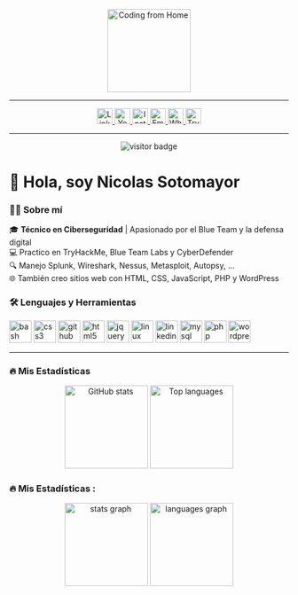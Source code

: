 <div align="center">
  <img height="150" src="https://media.giphy.com/media/M9gbBd9nbDrOTu1Mqx/giphy.gif" alt="Coding from Home"/>
</div>

---

<div align="center">
  <a href="https://www.linkedin.com/in/nicolas-sotomayor-071b67238/" target="_blank">
    <img src="https://img.shields.io/static/v1?message=LinkedIn&logo=linkedin&color=0077B5&logoColor=white&style=for-the-badge" height="28" alt="LinkedIn"/>
  </a>
  <a href="https://www.youtube.com/" target="_blank">
    <img src="https://img.shields.io/static/v1?message=YouTube&logo=youtube&color=FF0000&logoColor=white&style=for-the-badge" height="28" alt="YouTube"/>
  </a>
  <a href="https://www.instagram.com/" target="_blank">
    <img src="https://img.shields.io/static/v1?message=Instagram&logo=instagram&color=E4405F&logoColor=white&style=for-the-badge" height="28" alt="Instagram"/>
  </a>
  <a href="mailto:nicoelsoto@hotmail.com" target="_blank">
    <img src="https://img.shields.io/static/v1?message=Email&logo=microsoft-outlook&color=0078D4&logoColor=white&style=for-the-badge" height="28" alt="Email"/>
  </a>
  <a href="https://wa.me/5492615072440" target="_blank">
    <img src="https://img.shields.io/static/v1?message=WhatsApp&logo=whatsapp&color=25D366&logoColor=white&style=for-the-badge" height="28" alt="WhatsApp"/>
  </a>
  <a href="https://tryhackme.com/p/Nicomza88" target="_blank">
    <img src="https://img.shields.io/static/v1?message=TryHackMe&logo=tryhackme&color=88cc14&logoColor=white&style=for-the-badge" height="28" alt="TryHackMe"/>
  </a>
</div>

---

<div align="center">
  <img src="https://visitor-badge.laobi.icu/badge?page_id=nicosotomayor.nicosotomayor" alt="visitor badge"/>
</div>

# 👋 Hola, soy Nicolas Sotomayor

### 👩‍💻 Sobre mí
🎓 **Técnico en Ciberseguridad** | Apasionado por el Blue Team y la defensa digital  
💻 Practico en TryHackMe, Blue Team Labs y CyberDefender  
🔍 Manejo Splunk, Wireshark, Nessus, Metasploit, Autopsy, …  
🌐 También creo sitios web con HTML, CSS, JavaScript, PHP y WordPress  

### 🛠 Lenguajes y Herramientas
<div align="left">
  <img src="https://cdn.jsdelivr.net/gh/devicons/devicon/icons/bash/bash-original.svg" height="40" alt="bash"/> 
  <img src="https://cdn.jsdelivr.net/gh/devicons/devicon/icons/css3/css3-original.svg" height="40" alt="css3"/> 
  <img src="https://cdn.jsdelivr.net/gh/devicons/devicon/icons/github/github-original.svg" height="40" alt="github"/> 
  <img src="https://cdn.jsdelivr.net/gh/devicons/devicon/icons/html5/html5-original.svg" height="40" alt="html5"/> 
  <img src="https://cdn.jsdelivr.net/gh/devicons/devicon/icons/jquery/jquery-original.svg" height="40" alt="jquery"/> 
  <img src="https://cdn.jsdelivr.net/gh/devicons/devicon/icons/linux/linux-original.svg" height="40" alt="linux"/> 
  <img src="https://cdn.jsdelivr.net/gh/devicons/devicon/icons/linkedin/linkedin-original.svg" height="40" alt="linkedin"/> 
  <img src="https://cdn.jsdelivr.net/gh/devicons/devicon/icons/mysql/mysql-original.svg" height="40" alt="mysql"/> 
  <img src="https://cdn.jsdelivr.net/gh/devicons/devicon/icons/php/php-original.svg" height="40" alt="php"/> 
  <img src="https://cdn.jsdelivr.net/gh/devicons/devicon/icons/wordpress/wordpress-original.svg" height="40" alt="wordpress"/> 
</div>

---

### 🔥 Mis Estadísticas
<div align="center">
  <img src="https://github-readme-stats.vercel.app/api?username=nicosotomayor&show_icons=true&theme=dracula&count_private=true" height="150" alt="GitHub stats" />
  <img src="https://github-readme-stats.vercel.app/api/top-langs?username=nicosotomayor&layout=compact&theme=dracula" height="150" alt="Top languages" />
</div>


<h3 align="left">🔥 Mis Estadísticas :</h3>

<div align="center">
  <img src="https://github-readme-stats.vercel.app/api?username=nicosotomayor&hide_title=false&hide_rank=false&show_icons=true&include_all_commits=true&count_private=true&disable_animations=false&theme=dracula&locale=en&hide_border=false&order=1" height="150" alt="stats graph" />
  <img src="https://github-readme-stats.vercel.app/api/top-langs?username=nicosotomayor&locale=en&hide_title=false&layout=compact&card_width=320&langs_count=5&theme=dracula&hide_border=false&order=2" height="150" alt="languages graph" />
</div>

